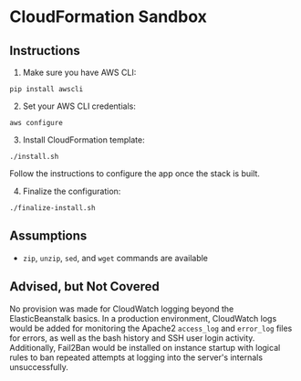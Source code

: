 CloudFormation Sandbox
==

Instructions
--
1. Make sure you have AWS CLI:

  `pip install awscli`

2. Set your AWS CLI credentials:

  `aws configure`

3. Install CloudFormation template:

  `./install.sh`

  Follow the instructions to configure the app once the stack is built.

4. Finalize the configuration:

  `./finalize-install.sh`

Assumptions
--
- `zip`, `unzip`, `sed`, and `wget` commands are available

Advised, but Not Covered
--
No provision was made for CloudWatch logging beyond the ElasticBeanstalk basics.
In a production environment, CloudWatch logs would be added for monitoring the
Apache2 `access_log` and `error_log` files for errors, as well as the bash
history and SSH user login activity. Additionally, Fail2Ban would be installed
on instance startup with logical rules to ban repeated attempts at logging into
the server's internals unsuccessfully.

